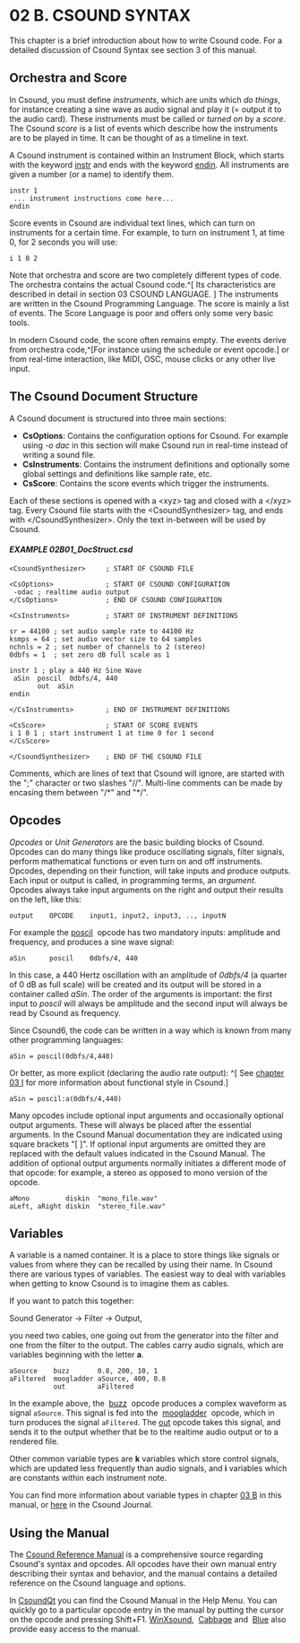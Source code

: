 # 02 B. CSOUND SYNTAX

This chapter is a brief introduction about how to write Csound code. For a detailed discussion of Csound Syntax see section 3 of this manual.

## Orchestra and Score

In Csound, you must define _instruments_, which are units which _do
things_, for instance creating a sine wave as audio signal and play it
(= output it to the audio card). These instruments must be called
or _turned on_ by a _score_. The Csound _score_ is a list of events
which describe how the instruments are to be played in time. It can be
thought of as a timeline in text.

A Csound instrument is contained within an Instrument Block, which
starts with the keyword [instr](http://csound.github.io/docs/manual/html/instr.html) and
ends with the keyword [endin](http://csound.github.io/docs/manual/html/endin.html).
All instruments are given a number (or a name) to identify them.

    instr 1
     ... instrument instructions come here...
    endin

Score events in Csound are individual text lines, which can turn on
instruments for a certain time. For example, to turn on instrument 1, at
time 0, for 2 seconds you will use:

    i 1 0 2

Note that orchestra and score are two completely different types of
code. The orchestra contains the actual Csound code.^[
Its characteristics are described in detail in section 03 CSOUND LANGUAGE.
] The instruments
are written in the Csound Programming Language. The score is mainly a
list of events. The Score Language is poor and offers only some very
basic tools.

In modern Csound code, the score often remains empty. The events derive
from orchestra code,^[For instance using the schedule or event opcode.] or
from real-time interaction, like MIDI, OSC,
mouse clicks or any other live input.

## The Csound Document Structure

A Csound document is structured into three main sections:

- **CsOptions**: Contains the configuration options for Csound. For
  example using _-o dac_ in this section will make Csound run in
  real-time instead of writing a sound file.
- **CsInstruments**: Contains the instrument definitions and
  optionally some global settings and definitions like sample rate,
  etc.
- **CsScore**: Contains the score events which trigger the
  instruments.

Each of these sections is opened with a \<xyz\> tag and closed with a
\</xyz\> tag. Every Csound file starts with the \<CsoundSynthesizer\>
tag, and ends with \</CsoundSynthesizer\>. Only the text in-between will
be used by Csound.

#### **_EXAMPLE 02B01_DocStruct.csd_**

```csound
<CsoundSynthesizer>     ; START OF CSOUND FILE

<CsOptions>             ; START OF CSOUND CONFIGURATION
 -odac ; realtime audio output
</CsOptions>            ; END OF CSOUND CONFIGURATION

<CsInstruments>         ; START OF INSTRUMENT DEFINITIONS

sr = 44100 ; set audio sample rate to 44100 Hz
ksmps = 64 ; set audio vector size to 64 samples
nchnls = 2 ; set number of channels to 2 (stereo)
0dbfs = 1  ; set zero dB full scale as 1

instr 1 ; play a 440 Hz Sine Wave
 aSin  poscil  0dbfs/4, 440
       out  aSin
endin

</CsInstruments>        ; END OF INSTRUMENT DEFINITIONS

<CsScore>               ; START OF SCORE EVENTS
i 1 0 1 ; start instrument 1 at time 0 for 1 second
</CsScore>

</CsoundSynthesizer>    ; END OF THE CSOUND FILE
```

Comments, which are lines of text that Csound will ignore, are started
with the \";\" character or two slashes \"//\". Multi-line comments can
be made by encasing them between \"/\*\" and \"\*/\".

## Opcodes

_Opcodes_ or _Unit Generators_ are the basic building blocks of
Csound. Opcodes can do many things like produce oscillating signals,
filter signals, perform mathematical functions or even turn on and off
instruments. Opcodes, depending on their function, will take inputs and
produce outputs. Each input or output is called, in programming terms,
an _argument_. Opcodes always take input arguments on the right and
output their results on the left, like this:

    output    OPCODE    input1, input2, input3, .., inputN

For example the [poscil](http://csound.github.io/docs/manual/html/poscil.html)
&nbsp;opcode has two mandatory inputs: amplitude and frequency, and
produces a sine wave signal:

    aSin      poscil    0dbfs/4, 440

In this case, a 440 Hertz oscillation with an amplitude of _0dbfs/4_ (a
quarter of 0 dB as full scale) will be created and its output will be
stored in a container called _aSin_. The order of the arguments is
important: the first input to _poscil_ will always be amplitude and the
second input will always be read by Csound as frequency.

Since Csound6, the code can be written in a way which is known from many
other programming languages:

    aSin = poscil(0dbfs/4,440)

Or better, as more explicit (declaring the audio rate output): ^[
See [chapter 03 I](03-i-functional-syntax.md) for more
information about functional style in Csound.]

    aSin = poscil:a(0dbfs/4,440)

Many opcodes include optional input arguments and occasionally optional
output arguments. These will always be placed after the essential
arguments. In the Csound Manual documentation they are indicated using
square brackets \"\[ \]\". If optional input arguments are omitted they
are replaced with the default values indicated in the Csound Manual. The
addition of optional output arguments normally initiates a different
mode of that opcode: for example, a stereo as opposed to mono version of
the opcode.

    aMono         diskin  "mono_file.wav"
    aLeft, aRight diskin  "stereo_file.wav"

## Variables

A variable is a named container. It is a place to store things like
signals or values from where they can be recalled by using their name.
In Csound there are various types of variables. The easiest way to deal
with variables when getting to know Csound is to imagine them as cables.

If you want to patch this together:

Sound Generator -\> Filter -\> Output,

you need two cables, one going out from the generator into the filter
and one from the filter to the output. The cables carry audio signals,
which are variables beginning with the letter **a**.

    aSource    buzz       0.8, 200, 10, 1
    aFiltered  moogladder aSource, 400, 0.8
               out        aFiltered

In the example above, the&nbsp;
[buzz](http://csound.github.io/docs/manual/html/buzz.html)
&nbsp;opcode produces a complex waveform as signal `aSource`. This signal is
fed into the&nbsp;
[moogladder](http://csound.github.io/docs/manual/html/moogladder.html)
&nbsp;opcode, which in turn produces the signal `aFiltered`.
The [out](http://csound.github.io/docs/manual/html/out.html) opcode
takes this signal, and sends it to the output whether that be to the
realtime audio output or to a rendered file.

Other common variable types are **k** variables which store control
signals, which are updated less frequently than audio signals, and **i**
variables which are constants within each instrument note.

You can find more information about variable types in
chapter [03 B](03-b-local-and-global-variables.md) in this manual,
or [here](http://csoundjournal.com/issue10/CsoundRates.html) in the
Csound Journal.

## Using the Manual

The [Csound Reference Manual](http://csound.github.io/docs/manual/index.html) is a
comprehensive source regarding Csound's syntax and opcodes. All opcodes
have their own manual entry describing their syntax and behavior, and
the manual contains a detailed reference on the Csound language and
options.

In [CsoundQt](http://csoundqt.github.io) you can find
the Csound Manual in the Help Menu. You can quickly go to a particular
opcode entry in the manual by putting the cursor on the opcode and
pressing Shift+F1. [WinXsound](http://winxound.codeplex.com),&nbsp;
[Cabbage](http://cabbageaudio.com/) and&nbsp;
[Blue](http://blue.kunstmusik.com/) also provide easy access to
the manual.
